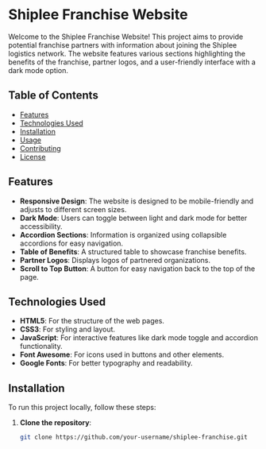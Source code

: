 # Shiplee Franchise Website

Welcome to the Shiplee Franchise Website! This project aims to provide potential franchise partners with information about joining the Shiplee logistics network. The website features various sections highlighting the benefits of the franchise, partner logos, and a user-friendly interface with a dark mode option.

## Table of Contents

- [Features](#features)
- [Technologies Used](#technologies-used)
- [Installation](#installation)
- [Usage](#usage)
- [Contributing](#contributing)
- [License](#license)

## Features

- **Responsive Design**: The website is designed to be mobile-friendly and adjusts to different screen sizes.
- **Dark Mode**: Users can toggle between light and dark mode for better accessibility.
- **Accordion Sections**: Information is organized using collapsible accordions for easy navigation.
- **Table of Benefits**: A structured table to showcase franchise benefits.
- **Partner Logos**: Displays logos of partnered organizations.
- **Scroll to Top Button**: A button for easy navigation back to the top of the page.

## Technologies Used

- **HTML5**: For the structure of the web pages.
- **CSS3**: For styling and layout.
- **JavaScript**: For interactive features like dark mode toggle and accordion functionality.
- **Font Awesome**: For icons used in buttons and other elements.
- **Google Fonts**: For better typography and readability.

## Installation

To run this project locally, follow these steps:

1. **Clone the repository**:
   ```bash
   git clone https://github.com/your-username/shiplee-franchise.git